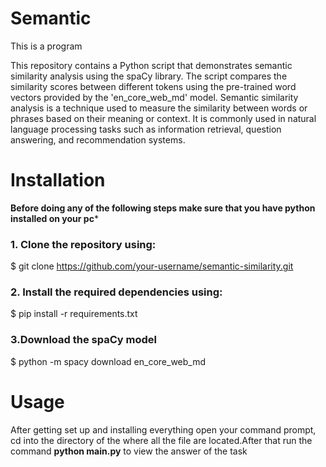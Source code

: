 # Semantic
This is a program 

This repository contains a Python script that demonstrates semantic similarity analysis using the spaCy library. The script compares the similarity scores between different tokens using the pre-trained word vectors provided by the 'en_core_web_md' model. Semantic similarity analysis is a technique used to measure the similarity between words or phrases based on their meaning or context. It is commonly used in natural language processing tasks such as information retrieval, question answering, and recommendation systems.






# Installation 
**Before doing any of the following steps make sure that you have python installed on your pc*** 

### 1. Clone the repository using:
$ git clone https://github.com/your-username/semantic-similarity.git

### 2. Install the required dependencies using:
$ pip install -r requirements.txt

### 3.Download the spaCy model
$ python -m spacy download en_core_web_md


# Usage 

After getting set up and installing everything open your command prompt, cd into the directory of the where all the file are located.After that run the command **python main.py** to view the answer of the task 

